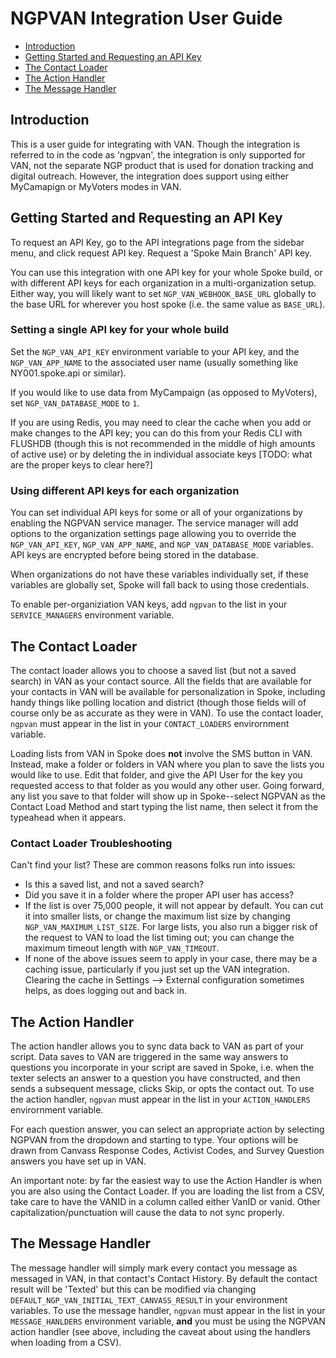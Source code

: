# NGPVAN Integration User Guide

- [Introduction](#introduction)
- [Getting Started and Requesting an API Key](#getting-started-and-requesting-an-api-key)
- [The Contact Loader](#the-contact-loader)
- [The Action Handler](#the-action-handler)
- [The Message Handler](#the-message-handler)

## Introduction

This is a user guide for integrating with VAN. Though the integration is referred to in the code as 'ngpvan', the integration is only supported for VAN, not the separate NGP product that is used for donation tracking and digital outreach. However, the integration does support using either MyCamapign or MyVoters modes in VAN.


## Getting Started and Requesting an API Key

To request an API Key, go to the API integrations page from the sidebar menu, and click request API key. Request a 'Spoke Main Branch' API key.

You can use this integration with one API key for your whole Spoke build, or with different API keys for each organization in a multi-organization setup. Either way, you will likely want to set `NGP_VAN_WEBHOOK_BASE_URL` globally to the base URL for wherever you host spoke (i.e. the same value as `BASE_URL`).

### Setting a single API key for your whole build

Set the `NGP_VAN_API_KEY` environment variable to your API key, and the `NGP_VAN_APP_NAME` to the associated user name (usually something like NY001.spoke.api or similar).

If you would like to use data from MyCampaign (as opposed to MyVoters), set `NGP_VAN_DATABASE_MODE` to `1`.

If you are using Redis, you may need to clear the cache when you add or make changes to the API key; you can do this from your Redis CLI with FLUSHDB (though this is not recommended in the middle of high amounts of active use) or by deleting the in individual associate keys [TODO: what are the proper keys to clear here?]

### Using different API keys for each organization

You can set individual API keys for some or all of your organizations by enabling the NGPVAN service manager. The service manager will add options to the organization settings page allowing you to override the `NGP_VAN_API_KEY`, `NGP_VAN_APP_NAME`, and `NGP_VAN_DATABASE_MODE` variables. API keys are encrypted before being stored in the database.

When organizations do not have these variables individually set, if these variables are globally set, Spoke will fall back to using those credentials.

To enable per-organiziation VAN keys, add `ngpvan` to the list in your `SERVICE_MANAGERS` environment variable.

## The Contact Loader

The contact loader allows you to choose a saved list (but not a saved search) in VAN as your contact source. All the fields that are available for your contacts in VAN will be available for personalization in Spoke, including handy things like polling location and district (though those fields will of course only be as accurate as they were in VAN). To use the contact loader, `ngpvan` must appear in the list in your `CONTACT_LOADERS` envirornment variable.

Loading lists from VAN in Spoke does <b>not</b> involve the SMS button in VAN. Instead, make a folder or folders in VAN where you plan to save the lists you would like to use. Edit that folder, and give the API User for the key you requested access to that folder as you would any other user. Going forward, any list you save to that folder will show up in Spoke--select NGPVAN as the Contact Load Method and start typing the list name, then select it from the typeahead when it appears.

### Contact Loader Troubleshooting

Can't find your list? These are common reasons folks run into issues:

* Is this a saved list, and not a saved search?
* Did you save it in a folder where the proper API user has access?
* If the list is over 75,000 people, it will not appear by default. You can cut it into smaller lists, or change the maximum list size by changing `NGP_VAN_MAXIMUM_LIST_SIZE`. For large lists, you also run a bigger risk of the request to VAN to load the list timing out; you can change the maximum timeout length with `NGP_VAN_TIMEOUT`.
* If none of the above issues seem to apply in your case, there may be a caching issue, particularly if you just set up the VAN integration. Clearing the cache in Settings --> External configuration sometimes helps, as does logging out and back in.

## The Action Handler

The action handler allows you to sync data back to VAN as part of your script. Data saves to VAN are triggered in the same way answers to questions you incorporate in your script are saved in Spoke, i.e. when the texter selects an answer to a question you have constructed, and then sends a subsequent message, clicks Skip, or opts the contact out. To use the action handler, `ngpvan` must appear in the list in your `ACTION_HANDLERS` envirornment variable.

For each question answer, you can select an appropriate action by selecting NGPVAN from the dropdown and starting to type. Your options will be drawn from Canvass Response Codes, Activist Codes, and Survey Question answers you have set up in VAN.

An important note: by far the easiest way to use the Action Handler is when you are also using the Contact Loader. If you are loading the list from a CSV, take care to have the VANID in a column called either VanID or vanid. Other capitalization/punctuation will cause the data to not sync properly.

## The Message Handler

The message handler will simply mark every contact you message as messaged in VAN, in that contact's Contact History. By default the contact result will be 'Texted' but this can be modified via changing `DEFAULT_NGP_VAN_INITIAL_TEXT_CANVASS_RESULT` in your environment variables. To use the message handler, `ngpvan` must appear in the list in your `MESSAGE_HANLDERS` environment variable, <b>and</b> you must be using the NGPVAN action handler (see above, including the caveat about using the handlers when loading from a CSV).
